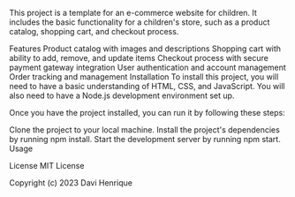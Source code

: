 This project is a template for an e-commerce website for children. It includes the basic functionality for a children's store, such as a product catalog, shopping cart, and checkout process.

Features
Product catalog with images and descriptions
Shopping cart with ability to add, remove, and update items
Checkout process with secure payment gateway integration
User authentication and account management
Order tracking and management
Installation
To install this project, you will need to have a basic understanding of HTML, CSS, and JavaScript. You will also need to have a Node.js development environment set up.

Once you have the project installed, you can run it by following these steps:

Clone the project to your local machine.
Install the project's dependencies by running npm install.
Start the development server by running npm start.
Usage

License MIT License

Copyright (c) 2023 Davi Henrique
